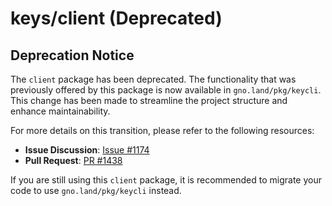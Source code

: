 # keys/client (Deprecated)

## Deprecation Notice

The `client` package has been deprecated. The functionality that was previously offered by this package is now available in `gno.land/pkg/keycli`. This change has been made to streamline the project structure and enhance maintainability.

For more details on this transition, please refer to the following resources:
- **Issue Discussion**: [Issue #1174](https://github.com/gnolang/gno/issues/1174)
- **Pull Request**: [PR #1438](https://github.com/gnolang/gno/pull/1438)

If you are still using this `client` package, it is recommended to migrate your code to use `gno.land/pkg/keycli` instead.
